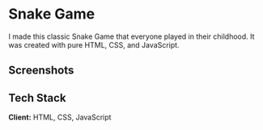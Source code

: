 
# Snake Game

I made this classic Snake Game that everyone played in their childhood. It was created with pure HTML, CSS, and JavaScript.


## Screenshots


## Tech Stack

**Client:** HTML, CSS, JavaScript

